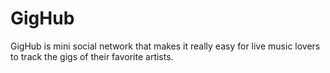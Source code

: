 # GigHub
GigHub is mini social network that makes it really easy for live music lovers to track the gigs of their favorite artists. 
